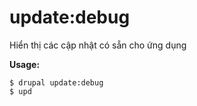 # update:debug
Hiển thị các cập nhật có sẵn cho ứng dụng

**Usage:**
```
$ drupal update:debug
$ upd  
```
